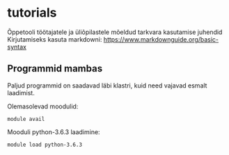 # tutorials
Õppetooli töötajatele ja üliõpilastele mõeldud tarkvara kasutamise juhendid
Kirjutamiseks kasuta markdowni: https://www.markdownguide.org/basic-syntax

## Programmid mambas
Paljud programmid on saadavad läbi klastri, kuid need vajavad esmalt laadimist.

Olemasolevad moodulid:
```
module avail
```
Mooduli python-3.6.3 laadimine:
```
module load python-3.6.3
```
